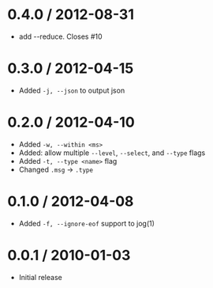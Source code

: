 
0.4.0 / 2012-08-31 
==================

  * add --reduce. Closes #10

0.3.0 / 2012-04-15 
==================

  * Added `-j, --json` to output json

0.2.0 / 2012-04-10 
==================

  * Added `-w, --within <ms>`
  * Added: allow multiple `--level`, `--select`, and `--type` flags
  * Added `-t, --type <name>` flag
  * Changed `.msg` -> `.type`

0.1.0 / 2012-04-08 
==================

  * Added `-f, --ignore-eof` support to jog(1)

0.0.1 / 2010-01-03
==================

  * Initial release
